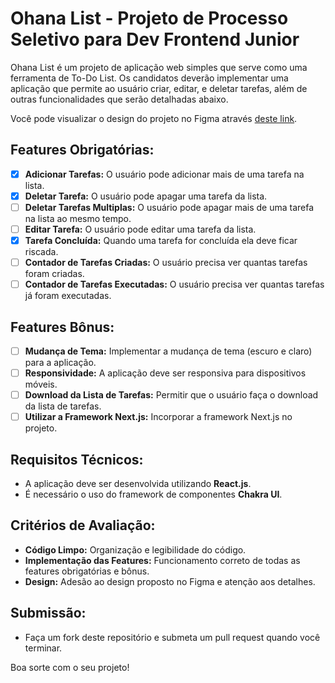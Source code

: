 # Ohana List - Projeto de Processo Seletivo para Dev Frontend Junior

Ohana List é um projeto de aplicação web simples que serve como uma ferramenta de To-Do List. Os candidatos deverão implementar uma aplicação que permite ao usuário criar, editar, e deletar tarefas, além de outras funcionalidades que serão detalhadas abaixo.

Você pode visualizar o design do projeto no Figma através [deste link](https://www.figma.com/file/JBueOui85VD9Y9dw3h029K/Desafio---To-do-List?type=design&node-id=0%3A1&mode=design&t=XH7avPt7j6eQiRCR-1).

## Features Obrigatórias:
- [x] **Adicionar Tarefas:** O usuário pode adicionar mais de uma tarefa na lista.
- [x] **Deletar Tarefa:** O usuário pode apagar uma tarefa da lista.
- [ ] **Deletar Tarefas Multiplas:** O usuário pode apagar mais de uma tarefa na lista ao mesmo tempo.
- [ ] **Editar Tarefa:** O usuário pode editar uma tarefa da lista.
- [x] **Tarefa Concluída:** Quando uma tarefa for concluída ela deve ficar riscada.
- [ ] **Contador de Tarefas Criadas:** O usuário precisa ver quantas tarefas foram criadas.
- [ ] **Contador de Tarefas Executadas:** O usuário precisa ver quantas tarefas já foram executadas.

## Features Bônus:
- [ ] **Mudança de Tema:** Implementar a mudança de tema (escuro e claro) para a aplicação.
- [ ] **Responsividade:** A aplicação deve ser responsiva para dispositivos móveis.
- [ ] **Download da Lista de Tarefas:** Permitir que o usuário faça o download da lista de tarefas.
- [ ] **Utilizar a Framework Next.js:** Incorporar a framework Next.js no projeto.

## Requisitos Técnicos:
- A aplicação deve ser desenvolvida utilizando **React.js**.
- É necessário o uso do framework de componentes **Chakra UI**.
  
## Critérios de Avaliação:
- **Código Limpo:** Organização e legibilidade do código.
- **Implementação das Features:** Funcionamento correto de todas as features obrigatórias e bônus.
- **Design:** Adesão ao design proposto no Figma e atenção aos detalhes.

## Submissão:
- Faça um fork deste repositório e submeta um pull request quando você terminar.

Boa sorte com o seu projeto!
